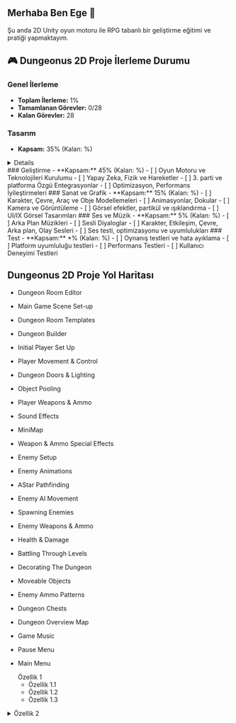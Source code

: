 ## Merhaba Ben Ege  👋

Şu anda 2D Unity oyun motoru ile RPG tabanlı bir geliştirme eğitimi ve pratiği yapmaktayım.




## 🎮 Dungeonus 2D Proje İlerleme Durumu 

### Genel İlerleme
- **Toplam İlerleme:** 1%
- **Tamamlanan Görevler:** 0/28
- **Kalan Görevler:** 28

### Tasarım
- **Kapsam:** 35% (Kalan: %)
<details>
    <ul>
      <li>  - [ ] Oyun Mekanikleri Tasarımı</li>
      <li>    - [ ] UI/UX Tasarımı</li>
      <li>    - [ ] Oyun Konsepti ve Senaryo</li>
      <li>    - [ ] Seviye ve Çevre Tasarımı</li>
      <li>    - [ ] Oynanış Testleri ve Dengeleme</li>
    <ul>
</details>
### Geliştirme
- **Kapsam:** 45%  (Kalan: %)
  - [ ] Oyun Motoru ve Teknolojileri Kurulumu
  - [ ] Yapay Zeka, Fizik ve Hareketler
  - [ ] 3. parti ve platforma Özgü Entegrasyonlar
  - [ ] Optimizasyon, Performans İyileştirmeleri
### Sanat ve Grafik
- **Kapsam:** 15%  (Kalan: %)
  - [ ] Karakter, Çevre, Araç ve Obje Modellemeleri
  - [ ] Animasyonlar, Dokular 
  - [ ] Kamera ve Görüntüleme
  - [ ] Görsel efektler, partikül ve ışıklandırma
  - [ ] UI/IX Görsel Tasarımları
### Ses ve Müzik
- **Kapsam:** 5% (Kalan: %)
  - [ ] Arka Plan Müzikleri
  - [ ] Sesli Diyaloglar
  - [ ] Karakter, Etkileşim, Çevre, Arka plan, Olay Sesleri
  - [ ] Ses testi, optimizasyonu ve uyumlulukları
### Test
- **Kapsam:** *% (Kalan: %)
  - [ ] Oynanış testleri ve hata ayıklama
  - [ ] Platform uyumluluğu testleri
  - [ ] Performans Testleri
  - [ ] Kullanıcı Deneyimi Testleri


## Dungeonus 2D Proje Yol Haritası

- Dungeon Room Editor

- Main Game Scene Set-up

- Dungeon Room Templates

- Dungeon Builder

- Initial Player Set Up

- Player Movement & Control

- Dungeon Doors & Lighting

- Object Pooling

- Player Weapons & Ammo

- Sound Effects

- MiniMap

- Weapon & Ammo Special Effects

- Enemy Setup

- Enemy Animations

- AStar Pathfinding

- Enemy AI Movement

- Spawning Enemies

- Enemy Weapons & Ammo

- Health & Damage

- Battling Through Levels

- Decorating The Dungeon

- Moveable Objects

- Enemy Ammo Patterns

- Dungeon Chests

- Dungeon Overview Map

- Game Music

- Pause Menu

- Main Menu


  <summary>Özellik 1</summary>
  <ul>
    <li>Özellik 1.1</li>
    <li>Özellik 1.2</li>
    <li>Özellik 1.3</li>
  </ul>


<details>
  <summary>Özellik 2</summary>
  <ul>
    <li>Özellik 2.1</li>
    <li>Özellik 2.2</li>
    <li>Özellik 2.3</li>
  </ul>
</details>

